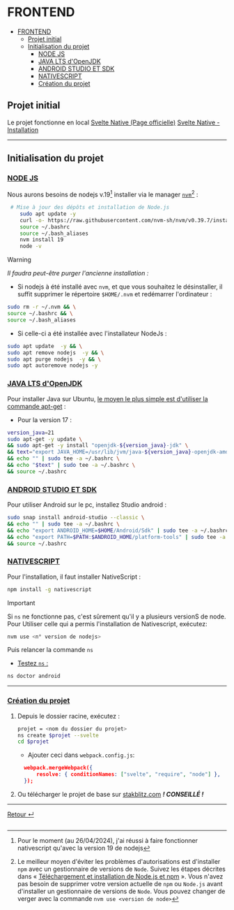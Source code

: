 # FRONTEND

<!-- TOC -->

- [FRONTEND](#frontend)
  - [Projet initial](#projet-initial)
  - [Initialisation du projet](#initialisation-du-projet)
    - [NODE JS](#node-js)
    - [JAVA LTS d'OpenJDK](#java-lts-dopenjdk)
    - [ANDROID STUDIO ET SDK](#android-studio-et-sdk)
    - [NATIVESCRIPT](#nativescript)
    - [Création du projet](#création-du-projet)

<!-- /TOC -->
<!-- /TOC -->

## Projet initial

Le projet fonctionne en local
[Svelte Native (Page officielle)](https://svelte-native.technology/)
[Svelte Native - Installation](https://svelte-native.technology/blog/svelte-native-quick-start)

---

## Initialisation du projet

### <u>NODE JS</u>

Nous aurons besoins de nodejs v.19[^1] installer via le manager [`nvm`](https://nodejs.org/en/download/package-manager/current)[^2] :

```bash
 # Mise à jour des dépôts et installation de Node.js
    sudo apt update -y
    curl -o- https://raw.githubusercontent.com/nvm-sh/nvm/v0.39.7/install.sh | bash
    source ~/.bashrc
    source ~/.bash_aliases
    nvm install 19
    node -v
```

> [!WARNING]
>
> _Il faudra peut-être purger l'ancienne installation :_

- Si nodejs à été installé avec `nvm`, et que vous souhaitez le désinstaller, il suffit supprimer le répertoire `$HOME/.nvm` et redémarrer l'ordinateur :

```bash
sudo rm -r ~/.nvm && \
source ~/.bashrc && \
source ~/.bash_aliases
```

- Si celle-ci a été installée avec l'installateur NodeJs :

```bash
sudo apt update  -y && \
sudo apt remove nodejs  -y && \
sudo apt purge nodejs  -y && \
sudo apt autoremove nodejs -y
```

### <u>JAVA LTS d'OpenJDK</u>

Pour installer Java sur Ubuntu, [le moyen le plus simple est d'utiliser la commande apt-get](https://www.ovhcloud.com/fr/community/tutorials/how-to-install-java-ubuntu/) :

- Pour la version 17 :

```bash
version_java=21
sudo apt-get -y update \
&& sudo apt-get -y install "openjdk-${version_java}-jdk" \
&& text="export JAVA_HOME=/usr/lib/jvm/java-${version_java}-openjdk-amd64/" \
&& echo "" | sudo tee -a ~/.bashrc \
&& echo "$text" | sudo tee -a ~/.bashrc \
&& source ~/.bashrc
```

### <u>ANDROID STUDIO ET SDK</u>

Pour utiliser Android sur le pc, installez Studio android :

```bash
sudo snap install android-studio --classic \
&& echo "" | sudo tee -a ~/.bashrc \
&& echo "export ANDROID_HOME=$HOME/Android/Sdk" | sudo tee -a ~/.bashrc \
&& echo "export PATH=$PATH:$ANDROID_HOME/platform-tools" | sudo tee -a ~/.bashrc \
&& source ~/.bashrc
```

### <u>NATIVESCRIPT</u>

Pour l'installation, il faut installer NativeScript :

```bash
npm install -g nativescript
```

> [!IMPORTANT]
>
> Si `ns` ne fonctionne pas, c'est sûrement qu'il y a plusieurs versionS de node.
> Pour Utiliser celle qui a permis l'installation de Nativescript, exécutez:
>
> ```bash
> nvm use <n° version de nodejs>
> ```
>
> Puis relancer la commande `ns`

- <u>Testez `ns` :</u>

```bash
ns doctor android
```

---

### <u>Création du projet</u>

1. Depuis le dossier racine, exécutez :

   ```bash
   projet = <nom du dossier du projet>
   ns create $projet --svelte
   cd $projet
   ```

   - Ajouter ceci dans `webpack.config.js`:

   ```json
     webpack.mergeWebpack({
         resolve: { conditionNames: ["svelte", "require", "node"] },
     });
   ```

2. Ou télécharger le projet de base sur [stakblitz.com](https://stackblitz.com/edit/nativescript-stackblitz-templates-2ag117?file=tailwind.config.js&title=NativeScript%20Starter%20Svelte) **_! CONSEILLÉ !_**

---

[Retour &crarr;](../README.md)

[^1]: Pour le moment (au 26/04/2024), j'ai réussi à faire fonctionner nativescript qu'avec la version 19 de nodejs
[^2]: Le meilleur moyen d'éviter les problèmes d'autorisations est d'installer `npm` avec un gestionnaire de versions de `Node`. Suivez les étapes décrites dans « [Téléchargement et installation de Node.js et npm](https://docs.npmjs.com/downloading-and-installing-node-js-and-npm) ». Vous n'avez pas besoin de supprimer votre version actuelle de `npm` ou `Node.js` avant d'installer un gestionnaire de versions de `Node`. Vous pouvez changer de verger avec la commande `nvm use <version de node>`

```

```
